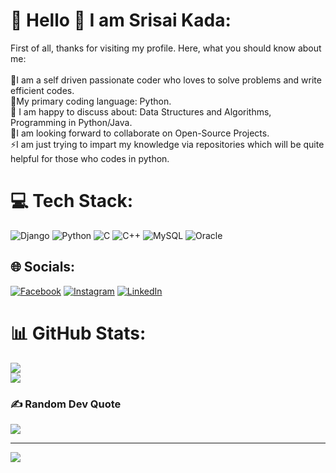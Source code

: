# 💫 Hello 👋 I am Srisai Kada:
First of all, thanks for visiting my profile. Here, what you should know about me:<br><br>🔭I am a self driven passionate coder who loves to solve problems and write efficient codes.<br>🌱My primary coding language: Python.<br>💬 I am happy to discuss about: Data Structures and Algorithms, Programming in Python/Java.<br>👯I am looking forward to collaborate on Open-Source Projects.<br>⚡I am just trying to impart my knowledge via repositories which will be quite helpful for those who codes in python.<br>

# 💻 Tech Stack:
![Django](https://img.shields.io/badge/django-%23092E20.svg?style=for-the-badge&logo=django&logoColor=white) ![Python](https://img.shields.io/badge/python-3670A0?style=for-the-badge&logo=python&logoColor=ffdd54) ![C](https://img.shields.io/badge/c-%2300599C.svg?style=for-the-badge&logo=c&logoColor=white) ![C++](https://img.shields.io/badge/c++-%2300599C.svg?style=for-the-badge&logo=c%2B%2B&logoColor=white) ![MySQL](https://img.shields.io/badge/mysql-%2300000f.svg?style=for-the-badge&logo=mysql&logoColor=white) ![Oracle](https://img.shields.io/badge/Oracle-F80000?style=for-the-badge&logo=oracle&logoColor=white)


## 🌐 Socials:
[![Facebook](https://img.shields.io/badge/Facebook-%231877F2.svg?logo=Facebook&logoColor=white)](https://www.facebook.com/profile.php?id=100006858969482) [![Instagram](https://img.shields.io/badge/Instagram-%23E4405F.svg?logo=Instagram&logoColor=white)](https://www.instagram.com/srisaikada/) [![LinkedIn](https://img.shields.io/badge/LinkedIn-%230077B5.svg?logo=linkedin&logoColor=white)](https://www.linkedin.com/in/sri-sai-kada-835877209) 

# 📊 GitHub Stats:
![](https://github-readme-stats.vercel.app/api?username=kadasrisai&theme=radical&hide_border=false&include_all_commits=false&count_private=false)<br/>
![](https://github-readme-streak-stats.herokuapp.com/?user=kadasrisai&theme=radical&hide_border=false)<br/>

### ✍️ Random Dev Quote
![](https://quotes-github-readme.vercel.app/api?type=horizontal&theme=radical)

---
[![](https://visitcount.itsvg.in/api?id=kadasrisai&icon=0&color=0)](https://visitcount.itsvg.in)



